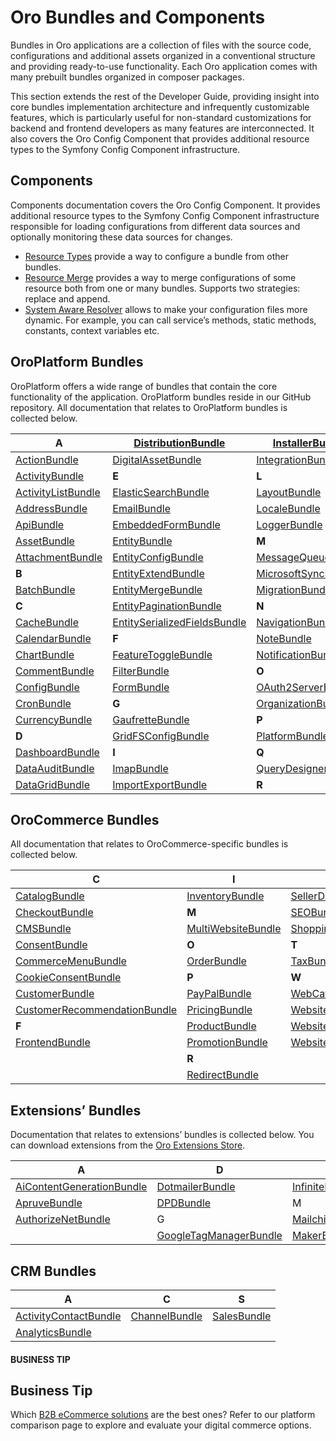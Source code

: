<!-- meta: description = A list of Oro application bundles -->

<a id="bundle-docs"></a>

# Oro Bundles and Components

Bundles in Oro applications are a collection of files with the source code, configurations and additional assets organized in a conventional structure and providing ready-to-use functionality. Each Oro application comes with many prebuilt bundles organized in composer packages.

This section extends the rest of the Developer Guide, providing insight into core bundles implementation architecture and infrequently customizable features, which is particularly useful for non-standard customizations for backend and frontend developers as many features are interconnected. It also covers the Oro Config Component that provides additional resource types to the Symfony Config Component infrastructure.

## Components

Components documentation covers the Oro Config Component. It provides additional resource types to the Symfony Config Component infrastructure responsible for loading configurations from different data sources and optionally monitoring these data sources for changes.

* [Resource Types](components/cumulative-resources.md#dev-components-cumulative-resources) provide a way to configure a bundle from other bundles.
* [Resource Merge](components/configuration-merger.md#dev-components-configuration-merger) provides a way to merge configurations of some resource both from one or many bundles. Supports two strategies: replace and append.
* [System Aware Resolver](components/system-aware-resolver.md#dev-components-system-aware-resolver) allows to make your configuration files more dynamic. For example, you can call service’s methods, static methods, constants, context variables etc.

<a id="bundle-docs-platform"></a>

## OroPlatform Bundles

OroPlatform offers a wide range of bundles that contain the core functionality of the application. OroPlatform bundles reside in our GitHub repository. All documentation that relates to OroPlatform bundles is collected below.

| **A**                                                                                                | [DistributionBundle](platform/DistributionBundle/index.md#bundle-docs-platform-distribution-bundle)                          | [InstallerBundle](platform/InstallerBundle/index.md#bundle-docs-platform-installer-bundle)              | [RedisConfigBundle](platform/RedisConfigBundle/index.md#bundle-docs-platform-redis-bundle)              |
|------------------------------------------------------------------------------------------------------|------------------------------------------------------------------------------------------------------------------------------|---------------------------------------------------------------------------------------------------------|---------------------------------------------------------------------------------------------------------|
| [ActionBundle](platform/ActionBundle/index.md#bundle-docs-platform-action-bundle)                    | [DigitalAssetBundle](platform/DigitalAssetBundle/index.md#bundle-docs-platform-dam)                                          | [IntegrationBundle](platform/IntegrationBundle/index.md#bundle-docs-platform-integration-bundle)        | [ReportBundle](platform/ReportBundle/index.md#bundle-docs-platform-report-bundle)                       |
| [ActivityBundle](platform/ActivityBundle/index.md#bundle-docs-platform-activity-bundle)              | **E**                                                                                                                        | **L**                                                                                                   | **S**                                                                                                   |
| [ActivityListBundle](platform/ActivityListBundle/index.md#bundle-docs-platform-activity-list-bundle) | [ElasticSearchBundle](platform/ElasticSearchBundle/index.md#bundle-docs-platform-elastic-search-bundle)                      | [LayoutBundle](platform/LayoutBundle/index.md#bundle-docs-platform-layout-bundle)                       | [ScopeBundle](platform/ScopeBundle/index.md#bundle-docs-platform-scope-bundle)                          |
| [AddressBundle](platform/AddressBundle/index.md#bundle-docs-platform-address-bundle)                 | [EmailBundle](platform/EmailBundle/index.md#bundle-docs-platform-email-bundle)                                               | [LocaleBundle](platform/LocaleBundle/index.md#bundle-docs-platform-locale-bundle)                       | [SearchBundle](platform/SearchBundle/index.md#bundle-docs-platform-search-bundle)                       |
| [ApiBundle](platform/ApiBundle/index.md#bundle-docs-platform-api-bundle)                             | [EmbeddedFormBundle](platform/EmbeddedFormBundle/index.md#bundle-docs-platform-embedded-form-bundle)                         | [LoggerBundle](platform/LoggerBundle/index.md#bundle-docs-platform-logger-bundle)                       | [SecurityBundle](platform/SecurityBundle/index.md#bundle-docs-platform-security-bundle)                 |
| [AssetBundle](platform/AssetBundle/index.md#bundle-docs-platform-asset-bundle)                       | [EntityBundle](platform/EntityBundle/index.md#bundle-docs-platform-entity-bundle)                                            | **M**                                                                                                   | [SegmentBundle](platform/SegmentBundle/index.md#bundle-docs-platform-segment-bundle)                    |
| [AttachmentBundle](platform/AttachmentBundle/index.md#bundle-docs-platform-attachment-bundle)        | [EntityConfigBundle](platform/EntityConfigBundle/index.md#bundle-docs-platform-entity-config-bundle)                         | [MessageQueueBundle](platform/MessageQueueBundle/index.md#bundle-docs-platform-message-queue-bundle)    | [SidebarBundle](platform/SidebarBundle/index.md#bundle-docs-platform-sidebar-bundle)                    |
| **B**                                                                                                | [EntityExtendBundle](platform/EntityExtendBundle/index.md#bundle-docs-platform-entity-extend-bundle)                         | [MicrosoftSyncBundle](platform/MicrosoftSyncBundle/index.md#bundle-docs-platform-microsoft-sync-bundle) | [SyncBundle](platform/SyncBundle/index.md#bundle-docs-platform-sync-bundle)                             |
| [BatchBundle](platform/BatchBundle/index.md#bundle-docs-platform-batch-bundle)                       | [EntityMergeBundle](platform/EntityMergeBundle/index.md#bundle-docs-platform-entity-merge-bundle)                            | [MigrationBundle](platform/MigrationBundle/index.md#bundle-docs-platform-migration-bundle)              | **T**                                                                                                   |
| **C**                                                                                                | [EntityPaginationBundle](platform/EntityPaginationBundle/index.md#bundle-docs-platform-entity-pagination-bundle)             | **N**                                                                                                   | [TagBundle](platform/TagBundle/index.md#bundle-docs-platform-tag-bundle)                                |
| [CacheBundle](platform/CacheBundle/index.md#bundle-docs-platform-cache-bundle)                       | [EntitySerializedFieldsBundle](platform/EntitySerializedFieldsBundle/index.md#bundle-docs-platform-entity-serialized-bundle) | [NavigationBundle](platform/NavigationBundle/index.md#bundle-docs-platform-navigation-bundle)           | [TestFrameworkBundle](platform/TestFrameworkBundle/index.md#bundle-docs-platform-test-framework-bundle) |
| [CalendarBundle](platform/CalendarBundle/index.md#bundle-docs-platform-calendar-bundle)              | **F**                                                                                                                        | [NoteBundle](platform/NoteBundle/index.md#bundle-docs-platform-note-bundle)                             | [ThemeBundle](platform/ThemeBundle/index.md#bundle-docs-platform-theme-bundle)                          |
| [ChartBundle](platform/ChartBundle/index.md#bundle-docs-platform-chart-bundle)                       | [FeatureToggleBundle](platform/FeatureToggleBundle/index.md#bundle-docs-platform-feature-toggle-bundle)                      | [NotificationBundle](platform/NotificationBundle/index.md#bundle-docs-platform-notification-bundle)     | [TranslationBundle](platform/TranslationBundle/index.md#bundle-docs-platform-translation-bundle)        |
| [CommentBundle](platform/CommentBundle/index.md#bundle-docs-platform-comment-bundle)                 | [FilterBundle](platform/FilterBundle/index.md#bundle-docs-platform-filter-bundle)                                            | **O**                                                                                                   | [TwigInspectorBundle](platform/TwigInspectorBundle/index.md#bundle-docs-platform-twig-inspector-bundle) |
| [ConfigBundle](platform/ConfigBundle/index.md#bundle-docs-platform-checkout-bundle)                  | [FormBundle](platform/FormBundle/index.md#bundle-docs-platform-form-bundle)                                                  | [OAuth2ServerBundle](platform/OAuth2ServerBundle/index.md#bundle-docs-platform-oauth2-server-bundle)    | **U**                                                                                                   |
| [CronBundle](platform/CronBundle/index.md#bundle-docs-platform-cron-bundle)                          | **G**                                                                                                                        | [OrganizationBundle](platform/OrganizationBundle/index.md#bundle-docs-platform-organization-bundle)     | [UIBundle](platform/UIBundle/index.md#bundle-docs-platform-ui-bundle)                                   |
| [CurrencyBundle](platform/CurrencyBundle/index.md#bundle-docs-platform-currency-bundle)              | [GaufretteBundle](platform/GaufretteBundle/index.md#bundle-docs-platform-gaufrette-bundle)                                   | **P**                                                                                                   | **W**                                                                                                   |
| **D**                                                                                                | [GridFSConfigBundle](platform/GridFSConfigBundle/index.md#bundle-docs-platform-gridfs-config-bundle)                         | [PlatformBundle](platform/PlatformBundle/index.md#bundle-docs-platform-platform-bundle)                 | [WindowsBundle](platform/WindowsBundle/index.md#bundle-docs-platform-windows-bundle)                    |
| [DashboardBundle](platform/DashboardBundle/index.md#bundle-docs-platform-dashboard-bundle)           | **I**                                                                                                                        | **Q**                                                                                                   | [WorkflowBundle](platform/WorkflowBundle/index.md#bundle-docs-platform-workflow-bundle)                 |
| [DataAuditBundle](platform/DataAuditBundle/index.md#bundle-docs-platform-data-audit)                 | [ImapBundle](platform/ImapBundle/index.md#bundle-docs-platform-imap-bundle)                                                  | [QueryDesignerBundle](platform/QueryDesignerBundle/index.md#bundle-docs-platform-query-designer-bundle) |                                                                                                         |
| [DataGridBundle](platform/DataGridBundle/index.md#bundle-docs-platform-datagrid)                     | [ImportExportBundle](platform/ImportExportBundle/index.md#bundle-docs-platform-import-export-bundle)                         | **R**                                                                                                   |                                                                                                         |

<a id="bundle-docs-commerce"></a>

## OroCommerce Bundles

All documentation that relates to OroCommerce-specific bundles is collected below.

| **C**                                                                                                                   | **I**                                                                                                | **S**                                                                                                                                   |
|-------------------------------------------------------------------------------------------------------------------------|------------------------------------------------------------------------------------------------------|-----------------------------------------------------------------------------------------------------------------------------------------|
| [CatalogBundle](commerce/CatalogBundle/index.md#bundle-docs-commerce-catalog-bundle)                                    | [InventoryBundle](commerce/InventoryBundle/index.md#bundle-docs-commerce-inventory-bundle)           | [SellerDashboardBundle](commerce/SellerDashboardBundle/index.md#bundle-docs-commerce-seller-dashboard-bundle)                           |
| [CheckoutBundle](commerce/CheckoutBundle/index.md#bundle-docs-commerce-checkout-bundle)                                 | **M**                                                                                                | [SEOBundle](commerce/SEOBundle/index.md#bundle-docs-commerce-seo-bundle)                                                                |
| [CMSBundle](commerce/CMSBundle/index.md#bundle-docs-commerce-cms-bundle)                                                | [MultiWebsiteBundle](commerce/MultiWebsiteBundle/index.md#bundle-docs-commerce-multi-website-bundle) | [ShoppingListBundle](commerce/ShoppingListBundle/index.md#bundle-docs-commerce-shopping-list-bundle)                                    |
| [ConsentBundle](commerce/ConsentBundle/index.md#bundle-docs-commerce-consent-bundle)                                    | **O**                                                                                                | **T**                                                                                                                                   |
| [CommerceMenuBundle](commerce/CommerceMenuBundle/index.md#bundle-docs-commerce-commerce-menu-bundle)                    | [OrderBundle](commerce/OrderBundle/index.md#bundle-docs-commerce-order-bundle)                       | [TaxBundle](commerce/TaxBundle/index.md#bundle-docs-commerce-tax-bundle)                                                                |
| [CookieConsentBundle](commerce/CookieConsentBundle/index.md#bundle-docs-commerce-cookie-consent-bundle)                 | **P**                                                                                                | **W**                                                                                                                                   |
| [CustomerBundle](commerce/CustomerBundle/index.md#bundle-docs-commerce-customer-portal-customer-bundle)                 | [PayPalBundle](commerce/PayPalBundle/index.md#bundle-docs-commerce-paypal-bundle)                    | [WebCatalogBundle](commerce/WebCatalogBundle/index.md#bundle-docs-commerce-webcatalog-bundle)                                           |
| [CustomerRecommendationBundle](commerce/CustomerRecommendationBundle/index.md#bundles-commerce-customer-recommendation) | [PricingBundle](commerce/PricingBundle/index.md#bundle-docs-commerce-pricing-bundle)                 | [WebsiteElasticSearchBundle](commerce/WebsiteElasticSearchBundle/index.md#bundle-docs-commerce-website-elastic-search-bundle)           |
| **F**                                                                                                                   | [ProductBundle](commerce/ProductBundle/index.md#bundle-docs-commerce-product-bundle)                 | [WebsiteSearchBundle](commerce/WebsiteSearchBundle/index.md#bundle-docs-commerce-website-search-bundle)                                 |
| [FrontendBundle](commerce/FrontendBundle/index.md#bundle-docs-commerce-customer-portal-frontend-bundle)                 | [PromotionBundle](commerce/PromotionBundle/index.md#bundle-docs-platform-promotion-bundle)           | [WebsiteSearchSuggestionBundle](commerce/WebsiteSearchSuggestionBundle/index.md#bundle-docs-commerce-website-search-suggestions-bundle) |
|                                                                                                                         | **R**                                                                                                |                                                                                                                                         |
|                                                                                                                         | [RedirectBundle](commerce/RedirectBundle/index.md#bundle-docs-commerce-redireect-bundle)             |                                                                                                                                         |

<a id="bundle-docs-extensions"></a>

## Extensions’ Bundles

Documentation that relates to extensions’ bundles is collected below. You can download extensions from the <a href="https://extensions.oroinc.com/orocommerce/" target="_blank">Oro Extensions Store</a>.

| **A**                                                                                                                   | **D**                                                                                           | **I**                                                                                         | **P**                                                                                                                         |
|-------------------------------------------------------------------------------------------------------------------------|-------------------------------------------------------------------------------------------------|-----------------------------------------------------------------------------------------------|-------------------------------------------------------------------------------------------------------------------------------|
| [AiContentGenerationBundle](extensions/AiContentGenerationBundle/index.md#bundle-docs-extensions-ai-content-generation) | [DotmailerBundle](extensions/DotmailerBundle/index.md#bundle-docs-extensions-dotdigital)        | [InfinitePayBundle](extensions/InfinitePayBundle/index.md#bundle-docs-extensions-infinitepay) | [PaypalExpressBundle](extensions/PaypalExpressBundle/index.md#bundle-docs-extensions-paypalexpress)                           |
| [ApruveBundle](extensions/ApruveBundle/index.md#bundle-docs-extensions-apruve)                                          | [DPDBundle](extensions/DPDBundle/index.md#bundle-docs-extensions-dpd)                           | M                                                                                             | S                                                                                                                             |
| [AuthorizeNetBundle](extensions/AuthorizeNetBundle/index.md#bundle-docs-extensions-authorizenet)                        | G                                                                                               | [MailchimpBundle](extensions/MailchimpBundle/index.md#bundle-docs-extensions-mailchimp)       | [StripeBundle](extensions/StripeBundle/index.md#bundle-docs-extensions-stripe)                                                |
|                                                                                                                         | [GoogleTagManagerBundle](extensions/GoogleTagManagerBundle/index.md#bundle-docs-extensions-gtm) | [MakerBundle](extensions/MakerBundle/index.md#bundle-docs-extensions-maker)                   | [StorefrontAgentBundle](extensions/StorefrontAgentBundle/commands.md#bundle-docs-extensions-storefront-agent-bundle-commands) |

## CRM Bundles

| **A**                                                                                               | **C**                                                                      | **S**                                                                |
|-----------------------------------------------------------------------------------------------------|----------------------------------------------------------------------------|----------------------------------------------------------------------|
| [ActivityContactBundle](crm/ActivityContactBundle/index.md#bundle-docs-crm-activity-contact-bundle) | [ChannelBundle](crm/ChannelBundle/index.md#bundle-docs-crm-channel-bundle) | [SalesBundle](crm/SalesBundle/index.md#bundle-docs-crm-sales-bundle) |
| [AnalyticsBundle](crm/AnalyticsBundle/index.md#bundle-docs-crm-analytics-bundle)                    |                                                                            |                                                                      |

#### BUSINESS TIP
## Business Tip

Which <a href="https://oroinc.com/b2b-ecommerce/b2b-ecommerce-comparison" target="_blank">B2B eCommerce solutions</a> are the best ones? Refer to our platform comparison page to explore and evaluate your digital commerce options.

<!-- Frontend -->
